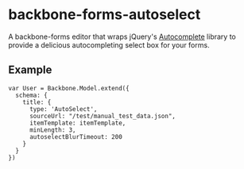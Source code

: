 backbone-forms-autoselect
=========================

A backbone-forms editor that wraps jQuery's [Autocomplete](http://jqueryui.com/autocomplete/) 
library to provide a delicious autocompleting select box for your forms.

Example
-------

    var User = Backbone.Model.extend({
      schema: {
        title: {
          type: 'AutoSelect',
          sourceUrl: "/test/manual_test_data.json",
          itemTemplate: itemTemplate,
          minLength: 3,
          autoselectBlurTimeout: 200
        }
      }
    })
